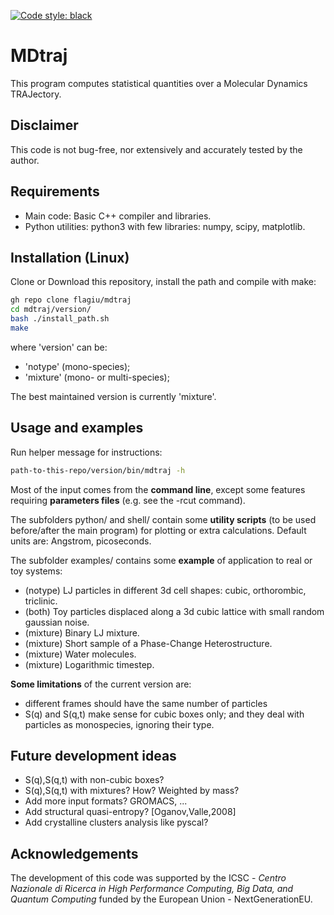 [![Code style: black](https://img.shields.io/badge/code%20style-black-000000.svg)](https://github.com/psf/black)

# MDtraj

This program computes statistical quantities over a Molecular Dynamics TRAJectory.

## Disclaimer

This code is not bug-free, nor extensively and accurately tested by the author.

## Requirements

- Main code: Basic C++ compiler and libraries.
- Python utilities: python3 with few libraries: numpy, scipy, matplotlib.

## Installation (Linux)

Clone or Download this repository, install the path and compile with make:
```bash
gh repo clone flagiu/mdtraj
cd mdtraj/version/
bash ./install_path.sh
make
```
where 'version' can be:
- 'notype' (mono-species);
- 'mixture' (mono- or multi-species);

The best maintained version is currently 'mixture'.

## Usage and examples

Run helper message for instructions:
```bash
path-to-this-repo/version/bin/mdtraj -h
```

Most of the input comes from the **command line**, except some features requiring **parameters files** (e.g. see the -rcut command).

The subfolders python/ and shell/ contain some **utility scripts** (to be used before/after the main program) for plotting or extra calculations. Default units are: Angstrom, picoseconds.

The subfolder examples/ contains some **example** of application to real or toy systems:
- (notype) LJ particles in different 3d cell shapes: cubic, orthorombic, triclinic.
- (both) Toy particles displaced along a 3d cubic lattice with small random gaussian noise.
- (mixture) Binary LJ mixture.
- (mixture) Short sample of a Phase-Change Heterostructure.
- (mixture) Water molecules.
- (mixture) Logarithmic timestep.

**Some limitations** of the current version are:
- different frames should have the same number of particles
- S(q) and S(q,t) make sense for cubic boxes only; and they deal with particles as monospecies, ignoring their type.

## Future development ideas
- S(q),S(q,t) with non-cubic boxes?
- S(q),S(q,t) with mixtures? How? Weighted by mass?
- Add more input formats? GROMACS, ...
- Add structural quasi-entropy? [Oganov,Valle,2008]
- Add crystalline clusters analysis like pyscal?

## Acknowledgements
The development of this code was supported by the ICSC - *Centro Nazionale di Ricerca in High Performance Computing, Big Data, and Quantum Computing* funded by the European Union - NextGenerationEU.
